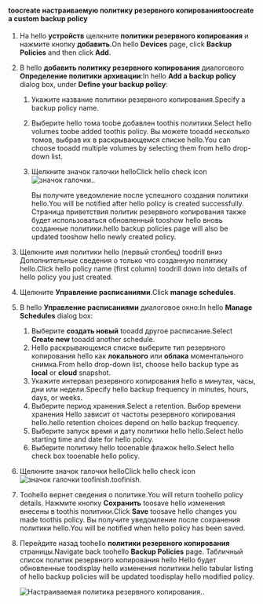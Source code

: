 <!--author=SharS last changed: 9/15/15-->

#### <a name="toocreate-a-custom-backup-policy"></a><span data-ttu-id="6e2c8-101">toocreate настраиваемую политику резервного копирования</span><span class="sxs-lookup"><span data-stu-id="6e2c8-101">toocreate a custom backup policy</span></span>
1. <span data-ttu-id="6e2c8-102">На hello **устройств** щелкните **политики резервного копирования** и нажмите кнопку **добавить**.</span><span class="sxs-lookup"><span data-stu-id="6e2c8-102">On hello **Devices** page, click **Backup Policies** and then click **Add**.</span></span>
2. <span data-ttu-id="6e2c8-103">В hello **добавить политику резервного копирования** диалогового **Определение политики архивации**:</span><span class="sxs-lookup"><span data-stu-id="6e2c8-103">In hello **Add a backup policy** dialog box, under **Define your backup policy**:</span></span>
   
   1. <span data-ttu-id="6e2c8-104">Укажите название политики резервного копирования.</span><span class="sxs-lookup"><span data-stu-id="6e2c8-104">Specify a backup policy name.</span></span>
   2. <span data-ttu-id="6e2c8-105">Выберите hello тома toobe добавлен toothis политики.</span><span class="sxs-lookup"><span data-stu-id="6e2c8-105">Select hello volumes toobe added toothis policy.</span></span> <span data-ttu-id="6e2c8-106">Вы можете tooadd несколько томов, выбрав их в раскрывающемся списке hello.</span><span class="sxs-lookup"><span data-stu-id="6e2c8-106">You can choose tooadd multiple volumes by selecting them from hello drop-down list.</span></span>
   3. <span data-ttu-id="6e2c8-107">Щелкните значок галочки hello</span><span class="sxs-lookup"><span data-stu-id="6e2c8-107">Click hello check icon</span></span> ![значок галочки](./media/storsimple-add-backup-policy/HCS_CheckIcon-include.png)<span data-ttu-id="6e2c8-109">.</span><span class="sxs-lookup"><span data-stu-id="6e2c8-109">.</span></span>
      
      <span data-ttu-id="6e2c8-110">Вы получите уведомление после успешного создания политики hello.</span><span class="sxs-lookup"><span data-stu-id="6e2c8-110">You will be notified after hello policy is created successfully.</span></span> <span data-ttu-id="6e2c8-111">Страница приветствия политик резервного копирования также будет использоваться обновленный tooshow hello вновь созданные политики.</span><span class="sxs-lookup"><span data-stu-id="6e2c8-111">hello backup policies page will also be updated tooshow hello newly created policy.</span></span>
3. <span data-ttu-id="6e2c8-112">Щелкните имя политики hello (первый столбец) toodrill вниз Дополнительные сведения о только что созданную политику hello.</span><span class="sxs-lookup"><span data-stu-id="6e2c8-112">Click hello policy name (first column) toodrill down into details of hello policy you just created.</span></span>
4. <span data-ttu-id="6e2c8-113">Щелкните **Управление расписаниями**.</span><span class="sxs-lookup"><span data-stu-id="6e2c8-113">Click **manage schedules**.</span></span>
5. <span data-ttu-id="6e2c8-114">В hello **Управление расписаниями** диалоговое окно:</span><span class="sxs-lookup"><span data-stu-id="6e2c8-114">In hello **Manage Schedules** dialog box:</span></span>
   
   1. <span data-ttu-id="6e2c8-115">Выберите **создать новый** tooadd другое расписание.</span><span class="sxs-lookup"><span data-stu-id="6e2c8-115">Select **Create new** tooadd another schedule.</span></span>
   2. <span data-ttu-id="6e2c8-116">Hello раскрывающемся списке выберите тип резервного копирования hello как **локального** или **облака** моментального снимка.</span><span class="sxs-lookup"><span data-stu-id="6e2c8-116">From hello drop-down list, choose hello backup type as **local** or **cloud** snapshot.</span></span>
   3. <span data-ttu-id="6e2c8-117">Укажите интервал резервного копирования hello в минутах, часы, дни или недели.</span><span class="sxs-lookup"><span data-stu-id="6e2c8-117">Specify hello backup frequency in minutes, hours, days, or weeks.</span></span>
   4. <span data-ttu-id="6e2c8-118">Выберите период хранения.</span><span class="sxs-lookup"><span data-stu-id="6e2c8-118">Select a retention.</span></span> <span data-ttu-id="6e2c8-119">Выбор времени хранения Hello зависит от частоты резервного копирования hello.</span><span class="sxs-lookup"><span data-stu-id="6e2c8-119">hello retention choices depend on hello backup frequency.</span></span>
   5. <span data-ttu-id="6e2c8-120">Выберите запуск время и дату политики hello hello.</span><span class="sxs-lookup"><span data-stu-id="6e2c8-120">Select hello starting time and date for hello policy.</span></span>
   6. <span data-ttu-id="6e2c8-121">Выберите политику hello tooenable флажок hello.</span><span class="sxs-lookup"><span data-stu-id="6e2c8-121">Select hello check box tooenable hello policy.</span></span>
6. <span data-ttu-id="6e2c8-122">Щелкните значок галочки hello</span><span class="sxs-lookup"><span data-stu-id="6e2c8-122">Click hello check icon</span></span> ![значок галочки](./media/storsimple-add-backup-policy/HCS_CheckIcon-include.png) <span data-ttu-id="6e2c8-124">toofinish.</span><span class="sxs-lookup"><span data-stu-id="6e2c8-124">toofinish.</span></span>
7. <span data-ttu-id="6e2c8-125">Toohello вернет сведения о политике.</span><span class="sxs-lookup"><span data-stu-id="6e2c8-125">You will return toohello policy details.</span></span> <span data-ttu-id="6e2c8-126">Нажмите кнопку **Сохранить** toosave hello изменения внесены в toothis политики.</span><span class="sxs-lookup"><span data-stu-id="6e2c8-126">Click **Save** toosave hello changes you made toothis policy.</span></span> <span data-ttu-id="6e2c8-127">Вы получите уведомление после сохранения политики hello.</span><span class="sxs-lookup"><span data-stu-id="6e2c8-127">You will be notified when hello policy has been saved.</span></span>
8. <span data-ttu-id="6e2c8-128">Перейдите назад toohello **политики резервного копирования** страницы.</span><span class="sxs-lookup"><span data-stu-id="6e2c8-128">Navigate back toohello **Backup Policies** page.</span></span> <span data-ttu-id="6e2c8-129">Табличный список политик резервного копирования hello Hello будет обновленные toodisplay hello изменения политики.</span><span class="sxs-lookup"><span data-stu-id="6e2c8-129">hello tabular listing of hello backup policies will be updated toodisplay hello modified policy.</span></span>
   
    ![Настраиваемая политика резервного копирования](./media/storsimple-create-custom-backup-policy/HCS_CustomBackupPolicyM-include.png)<span data-ttu-id="6e2c8-131">.</span><span class="sxs-lookup"><span data-stu-id="6e2c8-131">.</span></span>

